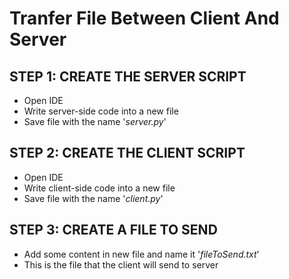 # **Tranfer File Between Client And Server**
## **STEP 1: CREATE THE SERVER SCRIPT**
  - Open IDE
  - Write server-side code into a new file
  - Save file with the name '_server.py_'


## **STEP 2: CREATE THE CLIENT SCRIPT**
  - Open IDE
  - Write client-side code into a new file
  - Save file with the name '_client.py_'


## **STEP 3: CREATE A FILE TO SEND**
  - Add some content in new file and name it '_fileToSend.txt_'
  - This is the file that the client will send to server
